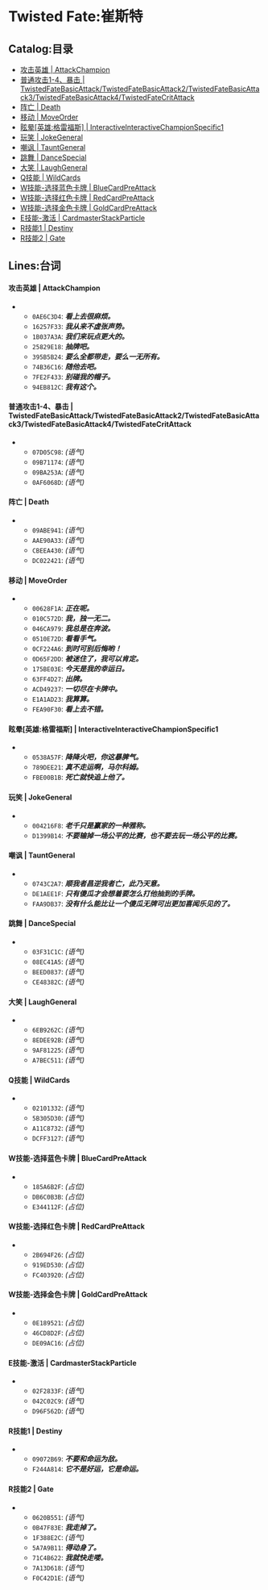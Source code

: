 # Twisted Fate:崔斯特

## Catalog:目录
* [攻击英雄 | AttackChampion](#攻击英雄--AttackChampion)
* [普通攻击1-4、暴击 | TwistedFateBasicAttack/TwistedFateBasicAttack2/TwistedFateBasicAttack3/TwistedFateBasicAttack4/TwistedFateCritAttack](#普通攻击1-4暴击--TwistedFateBasicAttackTwistedFateBasicAttack2TwistedFateBasicAttack3TwistedFateBasicAttack4TwistedFateCritAttack)
* [阵亡 | Death](#阵亡--Death)
* [移动 | MoveOrder](#移动--MoveOrder)
* [眩晕[英雄:格雷福斯] | InteractiveInteractiveChampionSpecific1](#眩晕英雄格雷福斯--InteractiveInteractiveChampionSpecific1)
* [玩笑 | JokeGeneral](#玩笑--JokeGeneral)
* [嘲讽 | TauntGeneral](#嘲讽--TauntGeneral)
* [跳舞 | DanceSpecial](#跳舞--DanceSpecial)
* [大笑 | LaughGeneral](#大笑--LaughGeneral)
* [Q技能 | WildCards](#Q技能--WildCards)
* [W技能-选择蓝色卡牌 | BlueCardPreAttack](#W技能-选择蓝色卡牌--BlueCardPreAttack)
* [W技能-选择红色卡牌 | RedCardPreAttack](#W技能-选择红色卡牌--RedCardPreAttack)
* [W技能-选择金色卡牌 | GoldCardPreAttack](#W技能-选择金色卡牌--GoldCardPreAttack)
* [E技能-激活 | CardmasterStackParticle](#E技能-激活--CardmasterStackParticle)
* [R技能1 | Destiny](#R技能1--Destiny)
* [R技能2 | Gate](#R技能2--Gate)

## Lines:台词
#### 攻击英雄 | AttackChampion
- - `0AE6C3D4`: ***看上去很麻烦。***
  - `16257F33`: ***我从来不虚张声势。***
  - `1B037A3A`: ***我们来玩点更大的。***
  - `25829E18`: ***抽牌吧。***
  - `395B5B24`: ***要么全都带走，要么一无所有。***
  - `74B36C16`: ***随他去吧。***
  - `7FE2F433`: ***别碰我的帽子。***
  - `94EB812C`: ***我有这个。***

#### 普通攻击1-4、暴击 | TwistedFateBasicAttack/TwistedFateBasicAttack2/TwistedFateBasicAttack3/TwistedFateBasicAttack4/TwistedFateCritAttack
- - `07D05C98`: *(语气)*
  - `09B71174`: *(语气)*
  - `09BA253A`: *(语气)*
  - `0AF6068D`: *(语气)*

#### 阵亡 | Death
- - `09ABE941`: *(语气)*
  - `AAE90A33`: *(语气)*
  - `CBEEA430`: *(语气)*
  - `DC022421`: *(语气)*

#### 移动 | MoveOrder
- - `00628F1A`: ***正在呢。***
  - `010C572D`: ***我，独一无二。***
  - `046CA979`: ***我总是在奔波。***
  - `0510E72D`: ***看看手气。***
  - `0CF224A6`: ***到时可别后悔哟！***
  - `0D65F2DD`: ***被迷住了，我可以肯定。***
  - `175BE03E`: ***今天是我的幸运日。***
  - `63FF4D27`: ***出牌。***
  - `ACD49237`: ***一切尽在卡牌中。***
  - `E1A1AD23`: ***我算算。***
  - `FEA90F30`: ***看上去不错。***

#### 眩晕[英雄:格雷福斯] | InteractiveInteractiveChampionSpecific1
- - `0538A57F`: ***降降火吧，你这暴脾气。***
  - `789DEE21`: ***真不走运啊，马尔科姆。***
  - `FBE00B1B`: ***死亡就快追上他了。***

#### 玩笑 | JokeGeneral
- - `004216F8`: ***老千只是赢家的一种雅称。***
  - `D1399B14`: ***不要输掉一场公平的比赛，也不要去玩一场公平的比赛。***

#### 嘲讽 | TauntGeneral
- - `0743C2A7`: ***顺我者昌逆我者亡，此乃天意。***
  - `DE1AEE1F`: ***只有傻瓜才会想着要怎么打他抽到的手牌。***
  - `FAA9DB37`: ***没有什么能比让一个傻瓜无牌可出更加喜闻乐见的了。***

#### 跳舞 | DanceSpecial
- - `03F31C1C`: *(语气)*
  - `08EC41A5`: *(语气)*
  - `BEED0837`: *(语气)*
  - `CE48382C`: *(语气)*

#### 大笑 | LaughGeneral
- - `6EB9262C`: *(语气)*
  - `8EDEE92B`: *(语气)*
  - `9AF81225`: *(语气)*
  - `A7BEC511`: *(语气)*

#### Q技能 | WildCards
- - `02101332`: *(语气)*
  - `5B305D30`: *(语气)*
  - `A11C8732`: *(语气)*
  - `DCFF3127`: *(语气)*

#### W技能-选择蓝色卡牌 | BlueCardPreAttack
- - `185A6B2F`: *(占位)*
  - `DB6C0B3B`: *(占位)*
  - `E344112F`: *(占位)*

#### W技能-选择红色卡牌 | RedCardPreAttack
- - `2B694F26`: *(占位)*
  - `919ED530`: *(占位)*
  - `FC403920`: *(占位)*

#### W技能-选择金色卡牌 | GoldCardPreAttack
- - `0E189521`: *(占位)*
  - `46CD8D2F`: *(占位)*
  - `DE09AC16`: *(占位)*

#### E技能-激活 | CardmasterStackParticle
- - `02F2833F`: *(语气)*
  - `042C02C9`: *(语气)*
  - `D96F562D`: *(语气)*

#### R技能1 | Destiny
- - `09072B69`: ***不要和命运为敌。***
  - `F244A814`: ***它不是好运，它是命运。***

#### R技能2 | Gate
- - `0620B551`: *(语气)*
  - `0B47F83E`: ***我走掉了。***
  - `1F388E2C`: *(语气)*
  - `5A7A9B11`: ***得动身了。***
  - `71C4B622`: ***我就快走喽。***
  - `7A13D618`: *(语气)*
  - `F0C42D1E`: *(语气)*